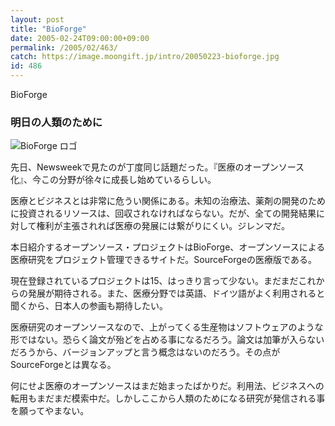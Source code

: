 ```yaml
---
layout: post
title: "BioForge"
date: 2005-02-24T09:00:00+09:00
permalink: /2005/02/463/
catch: https://image.moongift.jp/intro/20050223-bioforge.jpg
id: 486
---
```

BioForge  
<!--more-->

### 明日の人類のために
  

![BioForge ロゴ](https://image.moongift.jp/intro/20050223-bioforge.jpg "BioForge ロゴ")

  

先日、Newsweekで見たのが丁度同じ話題だった。『医療のオープンソース化』、今この分野が徐々に成長し始めているらしい。

  

医療とビジネスとは非常に危うい関係にある。未知の治療法、薬剤の開発のために投資されるリソースは、回収されなければならない。だが、全ての開発結果に対して権利が主張されれば医療の発展には繋がりにくい。ジレンマだ。

  

本日紹介するオープンソース・プロジェクトはBioForge、オープンソースによる医療研究をプロジェクト管理できるサイトだ。SourceForgeの医療版である。

  

現在登録されているプロジェクトは15、はっきり言って少ない。まだまだこれからの発展が期待される。また、医療分野では英語、ドイツ語がよく利用されると聞くから、日本人の参画も期待したい。

  

医療研究のオープンソースなので、上がってくる生産物はソフトウェアのような形ではない。恐らく論文が殆どを占める事になるだろう。論文は加筆が入らないだろうから、バージョンアップと言う概念はないのだろう。その点がSourceForgeとは異なる。

  

何にせよ医療のオープンソースはまだ始まったばかりだ。利用法、ビジネスへの転用もまだまだ模索中だ。しかしここから人類のためになる研究が発信される事を願ってやまない。

